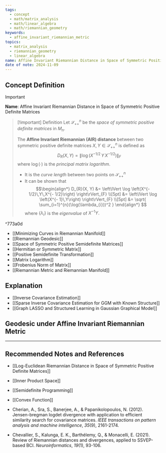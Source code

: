 ```yaml
---
tags:
  - concept
  - math/matrix_analysis
  - math/linear_algebra
  - math/riemannian_geometry
keywords:
  - affine_invariant_riemannian_metric
topics:
  - matrix_analysis
  - riemannian_geometry
  - linear_algebra
name: Affine Invariant Riemannian Distance in Space of Symmetric Positive Definite Matrices
date of note: 2024-11-09
---
```


## Concept Definition

>[!important]
>**Name**: Affine Invariant Riemannian Distance in Space of Symmetric Positive Definite Matrices

>[!important] Definition
>Let $\mathcal{S}_{++}^{n}$ be the *space of symmetric positive definite matrices* in $M_{n}$.
>
>The **Affine Invariant Riemannian (AIR) distance** between two symmetric positive definite matrices $X, Y\in \mathcal{S}_{++}^{n}$ is defined as
>$$
>D_{R}(X, Y) = \left\lVert \log \left(X^{- 1/2}\,Y\,X^{- 1/2}\right) \right\rVert_{F} 
>$$
>where $\log(\cdot)$ is the *principal matrix logarithm*.
>- It is the *curve length* between two points on  $\mathcal{S}_{++}^{n}$
>- It can be shown that 
>$$\begin{align*}
>D_{R}(X, Y) &= \left\lVert \log \left(X^{- 1/2}\,Y\,X^{- 1/2}\right) \right\rVert_{F} \\[5pt] 
>&=  \left\lVert \log \left(X^{- 1}\,Y\right) \right\rVert_{F} \\[5pt] 
>&= \sqrt{ \sum_{i=1}^{n}(\log(\lambda_{i}))^2 }
>\end{align*}
>$$
>where $\{\lambda_{i}\}$ is the *eigenvalue* of $X^{-1}Y.$

^773a0d

- [[Minimizing Curves in Riemannian Manifold]]
- [[Riemannian Geodesic]]
- [[Space of Symmetric Positive Semidefinite Matrices]]
- [[Hermitian or Symmetric Matrix]]
- [[Positive Semidefinite Transformation]]
- [[Matrix Logarithm]]
- [[Frobenius Norm of Matrix]]
- [[Riemannian Metric and Riemannian Manifold]]

## Explanation




- [[Inverse Covariance Estimation]]
- [[Sparse Inverse Covariance Estimation for GGM with Known Structure]]
- [[Graph LASSO and Structured Learning in Gaussian Graphical Model]]





## Geodesic under Affine Invariant Riemannian Metric




-----------
##  Recommended Notes and References


- [[Log-Euclidean Riemannian Distance in Space of Symmetric Positive Definite Matrices]]

- [[Inner Product Space]]
- [[Semidefinite Programming]]
- [[Convex Function]]
- Cherian, A., Sra, S., Banerjee, A., & Papanikolopoulos, N. (2012). Jensen-bregman logdet divergence with application to efficient similarity search for covariance matrices. _IEEE transactions on pattern analysis and machine intelligence_, _35_(9), 2161-2174.
- Chevallier, S., Kalunga, E. K., Barthélemy, Q., & Monacelli, E. (2021). Review of Riemannian distances and divergences, applied to SSVEP-based BCI. _Neuroinformatics_, _19_(1), 93-106.